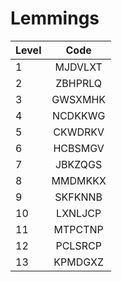 # Lemmings

| Level |    Code   |
| ----- | :-------: |
| 1     |  MJDVLXT  |
| 2     |  ZBHPRLQ  |
| 3     |  GWSXMHK  |
| 4     |  NCDKKWG  |
| 5     |  CKWDRKV  |
| 6     |  HCBSMGV  |
| 7     |  JBKZQGS  |
| 8     |  MMDMKKX  |
| 9     |  SKFKNNB  |
| 10    |  LXNLJCP  |
| 11    |  MTPCTNP  |
| 12    |  PCLSRCP  |
| 13    |  KPMDGXZ  |